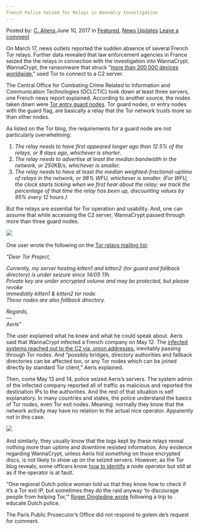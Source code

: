```yaml
---
French Police Seized Tor Relays in WannaCry Investigation
---
```

<article class="post-listing post-20529 post type-post status-publish format-standard has-post-thumbnail hentry  tag-french tag-investigation tag-police tag-relays tag-seized  tag-wannacry">
    <div class="post-inner">
        <span>Posted by: <a href="https://www.deepdotweb.com/author/caliens/" title="">C. Aliens </a></span>
    <span>June 10, 2017</span>
    <span>in <a href="https://www.deepdotweb.com/category/deepdot-news/" rel="category tag">Featured</a>, <a href="https://www.deepdotweb.com/category/news-updates/" rel="category tag">News Updates</a></span>
    <span><a href="https://www.deepdotweb.com/2017/06/10/french-police-seized-tor-relays-wannacry-investigation/#respond">Leave a comment</a></span>
    </p>
    <div class="clear"></div>
    <div class="entry">
    <p>On March 17, news outlets reported the sudden absence of several French Tor relays. Further data revealed that law enforcement agencies in France seized the the relays in connection with the investigation into WannaCrypt. WannaCrypt, the ransomware that struck “<a href="https://www.golem.de/news/wanna-cry-mehrere-tor-server-in-frankreich-beschlagnahmt-1705-127905.html">more than 200,000 devices worldwide</a>,” used Tor to connect to a C2 server.</p>
    <p>The Central Office for Combating Crime Related to Information and Communication Technologies (OCLCTIC) took down at least three servers, one French news report explained. According to another source, the nodes taken down were <a href="https://www.deepdotweb.com/tag/tor/">Tor entry guard nodes</a>. Tor guard nodes, or entry nodes with the guard flag, are basically a relay that the Tor network trusts more so than other nodes.</p>
    <p>As listed on the Tor blog, the requirements for a guard node are not particularly overwhelming:</p>
    <ol>
    <li><em>The relay needs to have first appeared longer ago than 12.5% of the relays, or 8 days ago, whichever is shorter.</em></li>
    <li><em>The relay needs to advertise at least the median bandwidth in the network, or 250KB/s, whichever is smaller.</em></li>
    <li><em>The relay needs to have at least the median weighted-fractional-uptime of relays in the network, or 98% WFU, whichever is smaller. (For WFU, the clock starts ticking when we first hear about the relay; we track the percentage of that time the relay has been up, discounting values by 95% every 12 hours.)</em></li>
    </ol>
    <p>But the relays are essential for Tor operation and usability. And, one can assume that while accessing the C2 server, WannaCrypt passed through more than three guard nodes.</p>
    <p><img class="wp-image-20530 aligncenter" src="/imgs/2017/06/word-image-41.jpeg" srcset="/imgs/2017/06/word-image-41.jpeg 800w, /imgs/2017/06/word-image-41-300x204.jpeg 300w" sizes="(max-width: 800px) 100vw, 800px" /></p>
    <p>One user wrote the following on the <a href="https://lists.torproject.org/pipermail/tor-relays/2017-May/012334.html">Tor relays mailing list</a>:</p>
    <p><em>“Dear Tor Project,</p>
    <p>Currently, my server hosting kitten1 and kitten2 (tor guard and fallback<br />
    directory) is under seizure since 14/05 11h.<br />
    Private key are under encrypted volume and may be protected, but please revoke<br />
    immediatly kitten1 &amp; kitten2 tor node.<br />
    Those nodes are also fallback directory.</p>
    <p>Regards,<br />
    &#8212;<br />
    Aeris”</em></p>
    <p>The user explained what he knew and what he could speak about. Aeris said that WannaCrypt infected a French company on May 12. The <a href="https://www.deepdotweb.com/2017/05/13/ransomeware-hackers-launch-global-assault/">infected systems reached out to the C2 via .onion addresses</a>, inevitably passing through Tor nodes. And “possibly bridges, directory authorities and fallback directories can be affected too, or any Tor nodes which can be joined directly by standard Tor client,” Aeris explained.</p>
    <p>Then, come May 13 and 14, police seized Aeris&#8217;s servers. The system admin of the infected company reported all of traffic as malicious and reported the destination IPs to the authorities. And the rest of that situation is self explanatory. In many countries and states, the police understand the basics of Tor nodes, even Tor exit nodes. Meaning: normally they know that the network activity may have no relation to the actual nice operator. Apparently not in this case.</p>
    <p><img class="wp-image-20531 aligncenter" src="/imgs/2017/06/word-image-42.jpeg" srcset="/imgs/2017/06/word-image-42.jpeg 620w, /imgs/2017/06/word-image-42-300x160.jpeg 300w" sizes="(max-width: 620px) 100vw, 620px" /></p>
    <p>And similarly, they usually know that the logs kept by these relays reveal nothing more than uptime and downtime resisted information. Any evidence regarding WannaCrypt, unless Aeris hid <em>something</em> on those encrypted discs, is not likely to show up on the seized servers. However, as the Tor blog reveals, some officers know <a href="https://www.deepdotweb.com/tag/analysis/">how to identify</a> a node operator but still at as if the operator is at fault.</p>
    <p>“One regional Dutch police woman told us that they know how to check if it&#8217;s a Tor exit IP, but sometimes they do the raid anyway ‘to discourage people from helping Tor,’” <a href="https://blog.torproject.org/blog/trip-report-tor-trainings-dutch-and-belgian-police">Roger Dingledine wrote</a> following a trip to educate Dutch police.</p>
    <p>The Paris Public Prosecutor&#8217;s Office did not respond to golem.de’s request for comment.</p>
    </div>
    <span style="display:none"><a href="https://www.deepdotweb.com/tag/french/" rel="tag">french</a> <a href="https://www.deepdotweb.com/tag/investigation/" rel="tag">investigation</a> <a href="https://www.deepdotweb.com/tag/police/" rel="tag">police</a> <a href="https://www.deepdotweb.com/tag/relays/" rel="tag">relays</a> <a href="https://www.deepdotweb.com/tag/seized/" rel="tag">seized</a>  <a href="https://www.deepdotweb.com/tag/wannacry/" rel="tag">wannacry</a></span> <span style="display:none" class="updated">2017-06-10</span>
    <div style="display:none" class="vcard author" itemprop="author" itemscope itemtype="http://schema.org/Person"><strong class="fn" itemprop="name"><a href="https://www.deepdotweb.com/author/caliens/" title="Posts by C. Aliens" rel="author">C. Aliens</a></strong></div>
    </div>
</article>

